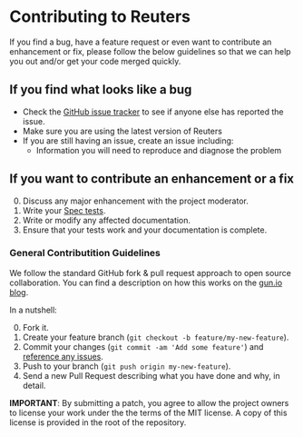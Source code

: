 # Contributing to Reuters

If you find a bug, have a feature request or even want to contribute an enhancement or fix, please follow the below guidelines so that we can help you out and/or get your code merged quickly.

## If you find what looks like a bug

* Check the [GitHub issue tracker](http://github.com/stockflare/reuters/issues/) to see if anyone else has reported the issue.
* Make sure you are using the latest version of Reuters
* If you are still having an issue, create an issue including:
  * Information you will need to reproduce and diagnose the problem

## If you want to contribute an enhancement or a fix

0. Discuss any major enhancement with the project moderator.
0. Write your [Spec tests](http://betterspecs.org/).
0. Write or modify any affected documentation.
0. Ensure that your tests work and your documentation is complete.

### General Contributition Guidelines

We follow the standard GitHub fork & pull request approach to open source collaboration. You can find a description on how this works on the [gun.io blog](https://gun.io/blog/how-to-github-fork-branch-and-pull-request/).

In a nutshell:

0. Fork it.
0. Create your feature branch (`git checkout -b feature/my-new-feature`).
0. Commit your changes (`git commit -am 'Add some feature'`) and [reference any issues](https://github.com/blog/831-issues-2-0-the-next-generation).
0. Push to your branch (`git push origin my-new-feature`).
0. Send a new Pull Request describing what you have done and why, in detail.

**IMPORTANT**: By submitting a patch, you agree to allow the project owners to license your work under the the terms of the MIT license. A copy of this license is provided in the root of the repository.